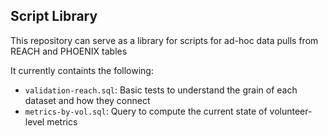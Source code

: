 ## Script Library

This repository can serve as a library for scripts for ad-hoc data pulls from REACH and PHOENIX tables

It currently containts the following:

- `validation-reach.sql`: Basic tests to understand the grain of each dataset and how they connect
- `metrics-by-vol.sql`: Query to compute the current state of volunteer-level metrics
